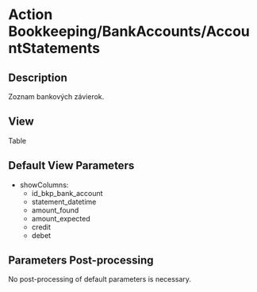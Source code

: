 # Action Bookkeeping/BankAccounts/AccountStatements

## Description

Zoznam bankových závierok.

## View

Table

## Default View Parameters

* showColumns:
  * id_bkp_bank_account
  * statement_datetime
  * amount_found
  * amount_expected
  * credit
  * debet

## Parameters Post-processing

No post-processing of default parameters is necessary.
